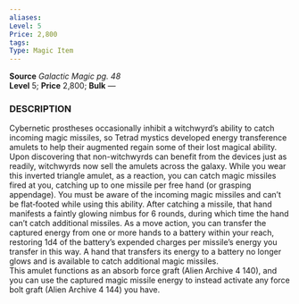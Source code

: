 ```yaml
---
aliases: 
Level: 5 
Price: 2,800 
tags: 
Type: Magic Item
---
```

**Source** _Galactic Magic pg. 48_  
**Level** 5; **Price** 2,800; **Bulk** —

### DESCRIPTION

Cybernetic prostheses occasionally inhibit a witchwyrd’s ability to catch incoming magic missiles, so Tetrad mystics developed energy transference amulets to help their augmented regain some of their lost magical ability. Upon discovering that non-witchwyrds can benefit from the devices just as readily, witchwyrds now sell the amulets across the galaxy. While you wear this inverted triangle amulet, as a reaction, you can catch magic missiles fired at you, catching up to one missile per free hand (or grasping appendage). You must be aware of the incoming magic missiles and can’t be flat‑footed while using this ability. After catching a missile, that hand manifests a faintly glowing nimbus for 6 rounds, during which time the hand can’t catch additional missiles. As a move action, you can transfer the captured energy from one or more hands to a battery within your reach, restoring 1d4 of the battery’s expended charges per missile’s energy you transfer in this way. A hand that transfers its energy to a battery no longer glows and is available to catch additional magic missiles.  
This amulet functions as an absorb force graft (Alien Archive 4 140), and you can use the captured magic missile energy to instead activate any force bolt graft (Alien Archive 4 144) you have.